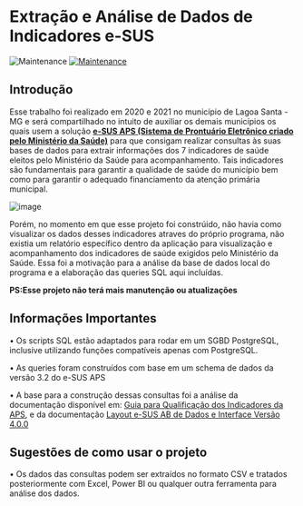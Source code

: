 # Extração e Análise de Dados de Indicadores e-SUS 
![Maintenance](https://img.shields.io/badge/PostgreSQL-316192?style=for-the-badge&logo=postgresql&logoColor=white)
[![Maintenance](https://img.shields.io/badge/Maintained%3F-no-red.svg)](https://bitbucket.org/lbesson/ansi-colors) 

## Introdução

Esse trabalho foi realizado em  2020 e 2021 no município de Lagoa Santa - MG e será compartilhado no intuito de auxiliar os demais municípios os quais usem a solução [**e-SUS APS (Sistema de Prontuário Eletrônico criado pelo Ministério da Saúde)**](https://sisaps.saude.gov.br/esus/) para que consigam realizar consultas às suas bases de dados para extrair informações dos 7 indicadores de saúde eleitos pelo Ministério da Saúde para acompanhamento. Tais indicadores são fundamentais para garantir a qualidade de saúde do município bem como para garantir o adequado financiamento da atenção primária municipal. 

 ![image](https://user-images.githubusercontent.com/100050236/156830775-c2620747-5dc5-4ab0-a296-f59bc5af8361.png)


Porém, no momento em que esse projeto foi constrúido, não havia como visualizar os dados desses indicadores atraves do próprio programa, não existia um relatório específico dentro da aplicação para visualização e acompanhamento dos indicadores de saúde exigidos pelo Ministério da Saúde. Essa foi a motivação para a análise da base de dados local do programa e a elaboração das queries SQL aqui incluídas.
 

**PS:Esse projeto não terá mais manutenção ou atualizações**
 
## Informações Importantes

• Os scripts SQL estão adaptados para rodar em um SGBD PostgreSQL, inclusive utilizando funções compatíveis apenas com PostgreSQL.

• As queries foram construídos com base em um schema de dados da versão 3.2 do e-SUS APS

• A base para a construção dessas consultas foi a análise da documentação disponível em: [Guia para Qualificação dos Indicadores da APS](http://189.28.128.100/dab/docs/portaldab/documentos/esus/qualificadores_indicador_PEC.pdf), e da documentação [Layout e-SUS AB de Dados e Interface Versão 4.0.0](https://integracao.esusab.ufsc.br/v400/)

## Sugestões de como usar o projeto

• Os dados  das consultas podem ser extraídos no formato CSV e tratados posteriormente com Excel, Power BI ou qualquer outra ferramenta para análise dos dados.




